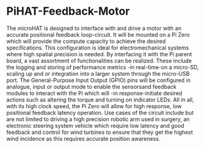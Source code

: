 # PiHAT-Feedback-Motor
The  microHAT  is  designed  to  interface  with  and  drive  a  motor  with  an  accurate  positional feedback loop-circuit. 
It will be mounted on a Pi Zero which will provide the compute capacity to achieve the desired specifications. 
This configuration is ideal for electromechanical systems where  high  spatial  precision  is  needed.  By  interfacing 
it  with  the  Pi  parent  board,  a  vast assortment  of  functionalities  can  be  realized.  These  include  the  logging
and  storing  of performance metrics -in real-time-on a micro-SD, scaling up and or integration into a larger system through
the micro-USB port. The General-Purpose Input Output (GPIO) pins will be configured in analogue, input or output mode to 
enable the sensorsand feedback modules to interact with the Pi which will -in response-initiate desired actions such as 
altering the torque and turning on indicator LEDs. All in all, with its high clock speed, the Pi Zero will allow for high 
response, low positional feedback latency operation. Use cases of the circuit include but are not limited to driving a high 
precision robotic arm used in surgery, an electronic steering system vehicle which require low latency and good feedback and
control for wind turbines to ensure that they get the highest wind incidence as this requires accurate position awareness.
